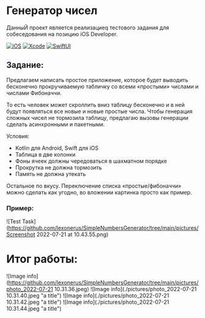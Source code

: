 # Генератор чисел
ДанныЙ проект является реализациеq тестового задания для собеседования на позицию iOS Developer.

[![iOS](https://img.shields.io/badge/iOS-15.4-blue)]()
[![Xcode](https://img.shields.io/badge/Xcode-13.3-9cf)]()
[![SwiftUI](https://img.shields.io/badge/SwiftUI--orange)]()

## Задание:
Предлагаем написать простое приложение, которое будет выводить
бесконечно прокручиваемую табличку со всеми «простыми» числами
и числами Фибоначчи.

То есть человек может скроллить вниз таблицу бесконечно и в ней будут
появляться все новые и новые простые числа. Чтобы генерация сложных
чисел не тормозила таблицу, предлагаю вызовы генерации сделать
асинхронными и пакетными.

Условия:
- Kotlin для Android, Swift для iOS
- Таблица в две колонки
- Фоны ячеек должны чередоваться в шахматном порядке
- Прокрутка не должна тормозить
- Память не должна утекать

Остальное по вкусу. Переключение списка «простые/фибоначчи» можно
сделать как угодно, во вложении картинка просто как пример.

### Пример:
![Test Task](https://github.com/lexonerus/SimpleNumbersGenerator/tree/main/pictures/Screenshot 2022-07-21 at 10.43.55.png)

# Итог работы:
![Image info](https://github.com/lexonerus/SimpleNumbersGenerator/tree/main/pictures/photo_2022-07-21 10.31.36.jpeg)
![Image info](./pictures/photo_2022-07-21 10.31.40.jpeg "a title")
![Image info](./pictures/photo_2022-07-21 10.31.42.jpeg "a title")
![Image info](./pictures/photo_2022-07-21 10.31.44.jpeg "a title")
